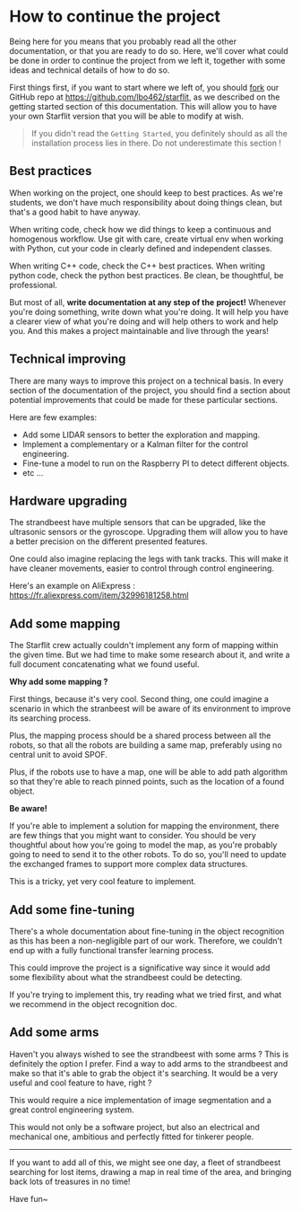 # How to continue the project

Being here for you means that you probably read all the other
documentation, or that you are ready to do so. Here, we'll cover
what could be done in order to continue the project from we left
it, together with some ideas and technical details of how to do
so.

First things first, if you want to start where we left of, you
should [fork](https://en.wikipedia.org/wiki/Fork) our GitHub repo
at https://github.com/lbo462/starflit, as we described on the
getting started section of this documentation. This will allow
you to have your own Starflit version that you will be able to
modify at wish.

> If you didn't read the `Getting Started`, you definitely should
> as all the installation process lies in there. Do not
> underestimate this section !

## Best practices

When working on the project, one should keep to best practices.
As we're students, we don't have much responsibility about doing
things clean, but that's a good habit to have anyway.

When writing code, check how we did things to keep a continuous
and homogenous workflow. Use git with care, create virtual env
when working with Python, cut your code in clearly defined and
independent classes.

When writing C++ code, check the C++ best practices. When
writing python code, check the python best practices. Be clean,
be thoughtful, be professional.

But most of all, __write documentation at any step of the__
__project!__ Whenever you're doing something, write down what
you're doing. It will help you have a clearer view of what you're
doing and will help others to work and help you. And this makes
a project maintainable and live through the years!

## Technical improving

There are many ways to improve this project on a technical basis.
In every section of the documentation of the project, you should
find a section about potential improvements that could be made
for these particular sections.

Here are few examples:
- Add some LIDAR sensors to better the exploration and mapping.
- Implement a complementary or a Kalman filter for the control
engineering.
- Fine-tune a model to run on the Raspberry PI to detect
different objects.
- etc ...

## Hardware upgrading

The strandbeest have multiple sensors that can be upgraded, like
the ultrasonic sensors or the gyroscope. Upgrading them will
allow you to have a better precision on the different presented
features.

One could also imagine replacing the legs with tank
tracks. This will make it have cleaner movements, easier to
control through control engineering.

Here's an example on AliExpress : 
https://fr.aliexpress.com/item/32996181258.html

## Add some mapping

The Starflit crew actually couldn't implement any form of mapping
within the given time. But we had time to make some research
about it, and write a full document concatenating what we found
useful.

__Why add some mapping ?__

First things, because it's very cool. Second thing, one could
imagine a scenario in which the stranbeest will be aware of its
environment to improve its searching process.

Plus, the mapping process should be a shared process between all
the robots, so that all the robots are building a same map,
preferably using no central unit to avoid SPOF.

Plus, if the robots use to have a map, one will be able to add
path algorithm so that they're able to reach pinned points, such
as the location of a found object.

__Be aware!__

If you're able to implement a solution for mapping the
environment, there are few things that you might want to consider.
You should be very thoughtful about how you're going to model
the map, as you're probably going to need to send it to the other
robots. To do so, you'll need to update the exchanged frames
to support more complex data structures.

This is a tricky, yet very cool feature to implement.

## Add some fine-tuning

There's a whole documentation about fine-tuning in the object
recognition as this has been a non-negligible part of our work.
Therefore, we couldn't end up with a fully functional transfer
learning process.

This could improve the project is a significative way since it
would add some flexibility about what the strandbeest could be
detecting.

If you're trying to implement this, try reading what we tried
first, and what we recommend in the object recognition doc.


## Add some arms

Haven't you always wished to see the strandbeest with some arms ?
This is definitely the option I prefer. Find a way to add arms
to the strandbeest and make so that it's able to grab the object
it's searching. It would be a very useful and cool feature to
have, right ?

This would require a nice implementation of image segmentation
and a great control engineering system.

This would not only be a software project, but also an electrical
and mechanical one, ambitious and perfectly fitted for tinkerer
people.

---

If you want to add all of this, we might see one day, a fleet
of strandbeest searching for lost items, drawing a map in real
time of the area, and bringing back lots of treasures in no time!

Have fun~